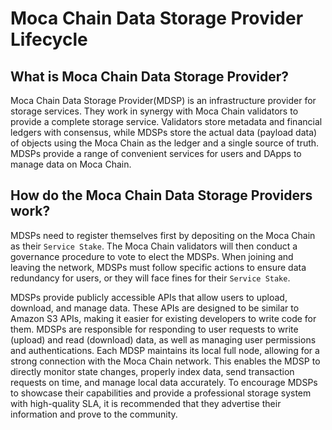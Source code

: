 # Moca Chain Data Storage Provider Lifecycle

## **What is Moca Chain Data Storage Provider?**

Moca Chain Data Storage Provider(MDSP) is an infrastructure provider for storage services. They work in synergy with Moca Chain validators to provide a complete storage service. Validators store metadata and financial ledgers with consensus, while MDSPs store the actual data (payload data) of objects using the Moca Chain as the ledger and a single source of truth. MDSPs provide a range of convenient services for users and DApps to manage data on Moca Chain.

## **How do the Moca Chain Data Storage Providers work?**

MDSPs need to register themselves first by depositing on the Moca Chain as their `Service Stake`. The Moca Chain validators will then conduct a governance procedure to vote to elect the MDSPs. When joining and leaving the network, MDSPs must follow specific actions to ensure data redundancy for users, or they will face fines for their `Service Stake`.&#x20;

MDSPs provide publicly accessible APIs that allow users to upload, download, and manage data. These APIs are designed to be similar to Amazon S3 APIs, making it easier for existing developers to write code for them. MDSPs are responsible for responding to user requests to write (upload) and read (download) data, as well as managing user permissions and authentications. Each MDSP maintains its local full node, allowing for a strong connection with the Moca Chain network. This enables the MDSP to directly monitor state changes, properly index data, send transaction requests on time, and manage local data accurately. To encourage MDSPs to showcase their capabilities and provide a professional storage system with high-quality SLA, it is recommended that they advertise their information and prove to the community.





